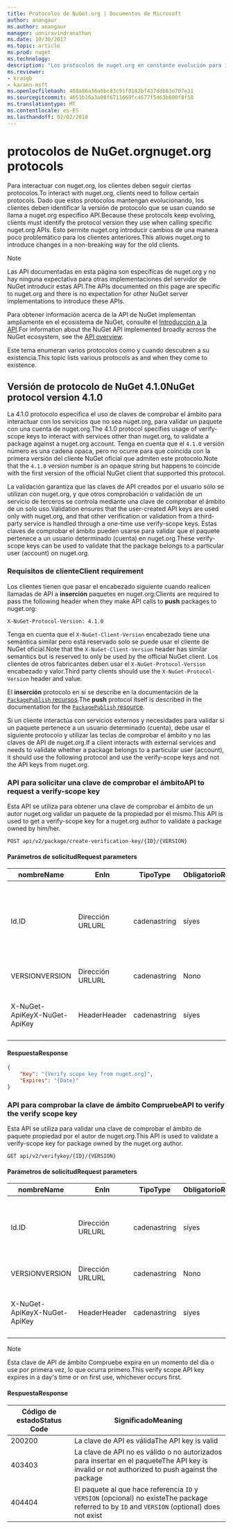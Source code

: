 ```yaml
---
title: Protocolos de NuGet.org | Documentos de Microsoft
author: anangaur
ms.author: anangaur
manager: unniravindranathan
ms.date: 10/30/2017
ms.topic: article
ms.prod: nuget
ms.technology: 
description: "Los protocolos de nuget.org en constante evolución para interactuar con los clientes de NuGet."
ms.reviewer:
- kraigb
- karann-msft
ms.openlocfilehash: 488a86a36a6bc83c91f0182bf437ddb83e707e31
ms.sourcegitcommit: 4651b16a3a08f6711669fc4577f5d63b600f8f58
ms.translationtype: MT
ms.contentlocale: es-ES
ms.lasthandoff: 02/02/2018
---
```

# <a name="nugetorg-protocols"></a><span data-ttu-id="0a234-103">protocolos de NuGet.org</span><span class="sxs-lookup"><span data-stu-id="0a234-103">nuget.org protocols</span></span>

<span data-ttu-id="0a234-104">Para interactuar con nuget.org, los clientes deben seguir ciertas protocolos.</span><span class="sxs-lookup"><span data-stu-id="0a234-104">To interact with nuget.org, clients need to follow certain protocols.</span></span> <span data-ttu-id="0a234-105">Dado que estos protocolos mantengan evolucionando, los clientes deben identificar la versión de protocolo que se usan cuando se llama a nuget.org específico API.</span><span class="sxs-lookup"><span data-stu-id="0a234-105">Because these protocols keep evolving, clients must identify the protocol version they use when calling specific nuget.org APIs.</span></span> <span data-ttu-id="0a234-106">Esto permite nuget.org introducir cambios de una manera poco problemático para los clientes anteriores.</span><span class="sxs-lookup"><span data-stu-id="0a234-106">This allows nuget.org to introduce changes in a non-breaking way for the old clients.</span></span>

> [!Note]
> <span data-ttu-id="0a234-107">Las API documentadas en esta página son específicas de nuget.org y no hay ninguna expectativa para otras implementaciones del servidor de NuGet introducir estas API.</span><span class="sxs-lookup"><span data-stu-id="0a234-107">The APIs documented on this page are specific to nuget.org and there is no expectation for other NuGet server implementations to introduce these APIs.</span></span> 

<span data-ttu-id="0a234-108">Para obtener información acerca de la API de NuGet implementan ampliamente en el ecosistema de NuGet, consulte el [Introducción a la API](overview.md).</span><span class="sxs-lookup"><span data-stu-id="0a234-108">For information about the NuGet API implemented broadly across the NuGet ecosystem, see the [API overview](overview.md).</span></span>

<span data-ttu-id="0a234-109">Este tema enumeran varios protocolos como y cuando descubren a su existencia.</span><span class="sxs-lookup"><span data-stu-id="0a234-109">This topic lists various protocols as and when they come to existence.</span></span>

## <a name="nuget-protocol-version-410"></a><span data-ttu-id="0a234-110">Versión de protocolo de NuGet 4.1.0</span><span class="sxs-lookup"><span data-stu-id="0a234-110">NuGet protocol version 4.1.0</span></span>

<span data-ttu-id="0a234-111">La 4.1.0 protocolo especifica el uso de claves de comprobar el ámbito para interactuar con los servicios que no sea nuget.org, para validar un paquete con una cuenta de nuget.org.</span><span class="sxs-lookup"><span data-stu-id="0a234-111">The 4.1.0 protocol specifies usage of verify-scope keys to interact with services other than nuget.org, to validate a package against a nuget.org account.</span></span> <span data-ttu-id="0a234-112">Tenga en cuenta que el `4.1.0` versión número es una cadena opaca, pero no ocurre para que coincida con la primera versión del cliente NuGet oficial que admiten este protocolo.</span><span class="sxs-lookup"><span data-stu-id="0a234-112">Note that the `4.1.0` version number is an opaque string but happens to coincide with the first version of the official NuGet client that supported this protocol.</span></span>

<span data-ttu-id="0a234-113">La validación garantiza que las claves de API creados por el usuario sólo se utilizan con nuget.org, y que otros comprobación o validación de un servicio de terceros se controla mediante una clave de comprobar el ámbito de un solo uso.</span><span class="sxs-lookup"><span data-stu-id="0a234-113">Validation ensures that the user-created API keys are used only with nuget.org, and that other verification or validation from a third-party service is handled through a one-time use verify-scope keys.</span></span> <span data-ttu-id="0a234-114">Estas claves de comprobar el ámbito pueden usarse para validar que el paquete pertenece a un usuario determinado (cuenta) en nuget.org.</span><span class="sxs-lookup"><span data-stu-id="0a234-114">These verify-scope keys can be used to validate that the package belongs to a particular user (account) on nuget.org.</span></span>

### <a name="client-requirement"></a><span data-ttu-id="0a234-115">Requisitos de cliente</span><span class="sxs-lookup"><span data-stu-id="0a234-115">Client requirement</span></span>

<span data-ttu-id="0a234-116">Los clientes tienen que pasar el encabezado siguiente cuando realicen llamadas de API a **inserción** paquetes en nuget.org:</span><span class="sxs-lookup"><span data-stu-id="0a234-116">Clients are required to pass the following header when they make API calls to **push** packages to nuget.org:</span></span>

    X-NuGet-Protocol-Version: 4.1.0

<span data-ttu-id="0a234-117">Tenga en cuenta que el `X-NuGet-Client-Version` encabezado tiene una semántica similar pero está reservado solo se puede usar el cliente de NuGet oficial.</span><span class="sxs-lookup"><span data-stu-id="0a234-117">Note that the `X-NuGet-Client-Version` header has similar semantics but is reserved to only be used by the official NuGet client.</span></span> <span data-ttu-id="0a234-118">Los clientes de otros fabricantes deben usar el `X-NuGet-Protocol-Version` encabezado y valor.</span><span class="sxs-lookup"><span data-stu-id="0a234-118">Third party clients should use the `X-NuGet-Protocol-Version` header and value.</span></span>

<span data-ttu-id="0a234-119">El **inserción** protocolo en sí se describe en la documentación de la [ `PackagePublish` recursos](package-publish-resource.md).</span><span class="sxs-lookup"><span data-stu-id="0a234-119">The **push** protocol itself is described in the documentation for the [`PackagePublish` resource](package-publish-resource.md).</span></span>

<span data-ttu-id="0a234-120">Si un cliente interactúa con servicios externos y necesidades para validar si un paquete pertenece a un usuario determinado (cuenta), debe usar el siguiente protocolo y utilizar las teclas de comprobar el ámbito y no las claves de API de nuget.org.</span><span class="sxs-lookup"><span data-stu-id="0a234-120">If a client interacts with external services and needs to validate whether a package belongs to a particular user (account), it should use the following protocol and use the verify-scope keys and not the API keys from nuget.org.</span></span>

### <a name="api-to-request-a-verify-scope-key"></a><span data-ttu-id="0a234-121">API para solicitar una clave de comprobar el ámbito</span><span class="sxs-lookup"><span data-stu-id="0a234-121">API to request a verify-scope key</span></span>

<span data-ttu-id="0a234-122">Esta API se utiliza para obtener una clave de comprobar el ámbito de un autor nuget.org validar un paquete de la propiedad por él mismo.</span><span class="sxs-lookup"><span data-stu-id="0a234-122">This API is used to get a verify-scope key for a nuget.org author to validate a package owned by him/her.</span></span>

    POST api/v2/package/create-verification-key/{ID}/{VERSION}

#### <a name="request-parameters"></a><span data-ttu-id="0a234-123">Parámetros de solicitud</span><span class="sxs-lookup"><span data-stu-id="0a234-123">Request parameters</span></span>

<span data-ttu-id="0a234-124">nombre</span><span class="sxs-lookup"><span data-stu-id="0a234-124">Name</span></span>           | <span data-ttu-id="0a234-125">En</span><span class="sxs-lookup"><span data-stu-id="0a234-125">In</span></span>     | <span data-ttu-id="0a234-126">Tipo</span><span class="sxs-lookup"><span data-stu-id="0a234-126">Type</span></span>   | <span data-ttu-id="0a234-127">Obligatorio</span><span class="sxs-lookup"><span data-stu-id="0a234-127">Required</span></span> | <span data-ttu-id="0a234-128">Notas</span><span class="sxs-lookup"><span data-stu-id="0a234-128">Notes</span></span>
-------------- | ------ | ------ | -------- | -----
<span data-ttu-id="0a234-129">Id.</span><span class="sxs-lookup"><span data-stu-id="0a234-129">ID</span></span>             | <span data-ttu-id="0a234-130">Dirección URL</span><span class="sxs-lookup"><span data-stu-id="0a234-130">URL</span></span>    | <span data-ttu-id="0a234-131">cadena</span><span class="sxs-lookup"><span data-stu-id="0a234-131">string</span></span> | <span data-ttu-id="0a234-132">sí</span><span class="sxs-lookup"><span data-stu-id="0a234-132">yes</span></span>      | <span data-ttu-id="0a234-133">El identidier de paquete para el que se solicita la clave de ámbito Compruebe</span><span class="sxs-lookup"><span data-stu-id="0a234-133">The package identidier for which the verify scope key is requested</span></span>
<span data-ttu-id="0a234-134">VERSION</span><span class="sxs-lookup"><span data-stu-id="0a234-134">VERSION</span></span>        | <span data-ttu-id="0a234-135">Dirección URL</span><span class="sxs-lookup"><span data-stu-id="0a234-135">URL</span></span>    | <span data-ttu-id="0a234-136">cadena</span><span class="sxs-lookup"><span data-stu-id="0a234-136">string</span></span> | <span data-ttu-id="0a234-137">No</span><span class="sxs-lookup"><span data-stu-id="0a234-137">no</span></span>       | <span data-ttu-id="0a234-138">La versión del paquete</span><span class="sxs-lookup"><span data-stu-id="0a234-138">The package version</span></span>
<span data-ttu-id="0a234-139">X-NuGet-ApiKey</span><span class="sxs-lookup"><span data-stu-id="0a234-139">X-NuGet-ApiKey</span></span> | <span data-ttu-id="0a234-140">Header</span><span class="sxs-lookup"><span data-stu-id="0a234-140">Header</span></span> | <span data-ttu-id="0a234-141">cadena</span><span class="sxs-lookup"><span data-stu-id="0a234-141">string</span></span> | <span data-ttu-id="0a234-142">sí</span><span class="sxs-lookup"><span data-stu-id="0a234-142">yes</span></span>      | <span data-ttu-id="0a234-143">Por ejemplo, `X-NuGet-ApiKey: {USER_API_KEY}`.</span><span class="sxs-lookup"><span data-stu-id="0a234-143">For example, `X-NuGet-ApiKey: {USER_API_KEY}`</span></span>

#### <a name="response"></a><span data-ttu-id="0a234-144">Respuesta</span><span class="sxs-lookup"><span data-stu-id="0a234-144">Response</span></span>

```json
{
    "Key": "{Verify scope key from nuget.org}",
    "Expires": "{Date}"
}
```

### <a name="api-to-verify-the-verify-scope-key"></a><span data-ttu-id="0a234-145">API para comprobar la clave de ámbito Compruebe</span><span class="sxs-lookup"><span data-stu-id="0a234-145">API to verify the verify scope key</span></span>

<span data-ttu-id="0a234-146">Esta API se utiliza para validar una clave de comprobar el ámbito de paquete propiedad por el autor de nuget.org.</span><span class="sxs-lookup"><span data-stu-id="0a234-146">This API is used to validate a verify-scope key for package owned by the nuget.org author.</span></span>

    GET api/v2/verifykey/{ID}/{VERSION}

#### <a name="request-parameters"></a><span data-ttu-id="0a234-147">Parámetros de solicitud</span><span class="sxs-lookup"><span data-stu-id="0a234-147">Request parameters</span></span>

<span data-ttu-id="0a234-148">nombre</span><span class="sxs-lookup"><span data-stu-id="0a234-148">Name</span></span>           | <span data-ttu-id="0a234-149">En</span><span class="sxs-lookup"><span data-stu-id="0a234-149">In</span></span>     | <span data-ttu-id="0a234-150">Tipo</span><span class="sxs-lookup"><span data-stu-id="0a234-150">Type</span></span>   | <span data-ttu-id="0a234-151">Obligatorio</span><span class="sxs-lookup"><span data-stu-id="0a234-151">Required</span></span> | <span data-ttu-id="0a234-152">Notas</span><span class="sxs-lookup"><span data-stu-id="0a234-152">Notes</span></span>
-------------  | ------ | ------ | -------- | -----
<span data-ttu-id="0a234-153">Id.</span><span class="sxs-lookup"><span data-stu-id="0a234-153">ID</span></span>             | <span data-ttu-id="0a234-154">Dirección URL</span><span class="sxs-lookup"><span data-stu-id="0a234-154">URL</span></span>    | <span data-ttu-id="0a234-155">cadena</span><span class="sxs-lookup"><span data-stu-id="0a234-155">string</span></span> | <span data-ttu-id="0a234-156">sí</span><span class="sxs-lookup"><span data-stu-id="0a234-156">yes</span></span>      | <span data-ttu-id="0a234-157">El identificador de paquete para el que se solicita la clave de ámbito Compruebe</span><span class="sxs-lookup"><span data-stu-id="0a234-157">The package identifier for which the verify scope key is requested</span></span>
<span data-ttu-id="0a234-158">VERSION</span><span class="sxs-lookup"><span data-stu-id="0a234-158">VERSION</span></span>        | <span data-ttu-id="0a234-159">Dirección URL</span><span class="sxs-lookup"><span data-stu-id="0a234-159">URL</span></span>    | <span data-ttu-id="0a234-160">cadena</span><span class="sxs-lookup"><span data-stu-id="0a234-160">string</span></span> | <span data-ttu-id="0a234-161">No</span><span class="sxs-lookup"><span data-stu-id="0a234-161">no</span></span>       | <span data-ttu-id="0a234-162">La versión del paquete</span><span class="sxs-lookup"><span data-stu-id="0a234-162">The package version</span></span>
<span data-ttu-id="0a234-163">X-NuGet-ApiKey</span><span class="sxs-lookup"><span data-stu-id="0a234-163">X-NuGet-ApiKey</span></span> | <span data-ttu-id="0a234-164">Header</span><span class="sxs-lookup"><span data-stu-id="0a234-164">Header</span></span> | <span data-ttu-id="0a234-165">cadena</span><span class="sxs-lookup"><span data-stu-id="0a234-165">string</span></span> | <span data-ttu-id="0a234-166">sí</span><span class="sxs-lookup"><span data-stu-id="0a234-166">yes</span></span>      | <span data-ttu-id="0a234-167">Por ejemplo, `X-NuGet-ApiKey: {VERIFY_SCOPE_KEY}`.</span><span class="sxs-lookup"><span data-stu-id="0a234-167">For example, `X-NuGet-ApiKey: {VERIFY_SCOPE_KEY}`</span></span>

> [!Note]
> <span data-ttu-id="0a234-168">Esta clave de API de ámbito Compruebe expira en un momento del día o use por primera vez, lo que ocurra primero.</span><span class="sxs-lookup"><span data-stu-id="0a234-168">This verify scope API key expires in a day's time or on first use, whichever occurs first.</span></span>

#### <a name="response"></a><span data-ttu-id="0a234-169">Respuesta</span><span class="sxs-lookup"><span data-stu-id="0a234-169">Response</span></span>

<span data-ttu-id="0a234-170">Código de estado</span><span class="sxs-lookup"><span data-stu-id="0a234-170">Status Code</span></span> | <span data-ttu-id="0a234-171">Significado</span><span class="sxs-lookup"><span data-stu-id="0a234-171">Meaning</span></span>
----------- | -------
<span data-ttu-id="0a234-172">200</span><span class="sxs-lookup"><span data-stu-id="0a234-172">200</span></span>         | <span data-ttu-id="0a234-173">La clave de API es válida</span><span class="sxs-lookup"><span data-stu-id="0a234-173">The API key is valid</span></span>
<span data-ttu-id="0a234-174">403</span><span class="sxs-lookup"><span data-stu-id="0a234-174">403</span></span>         | <span data-ttu-id="0a234-175">La clave de API no es válido o no autorizados para insertar en el paquete</span><span class="sxs-lookup"><span data-stu-id="0a234-175">The API key is invalid or not authorized to push against the package</span></span>
<span data-ttu-id="0a234-176">404</span><span class="sxs-lookup"><span data-stu-id="0a234-176">404</span></span>         | <span data-ttu-id="0a234-177">El paquete al que hace referencia `ID` y `VERSION` (opcional) no existe</span><span class="sxs-lookup"><span data-stu-id="0a234-177">The package referred to by `ID` and `VERSION` (optional) does not exist</span></span>
